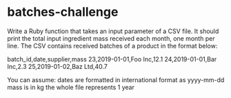 # batches-challenge

Write a Ruby function that takes an input parameter of a CSV file. It should print the total 
input ingredient mass received each month, one month per line. The CSV contains received 
batches of a product in the format below:

batch_id,date,supplier,mass
23,2019-01-01,Foo Inc,12.1
24,2019-01-01,Bar Inc,2.3
25,2019-01-02,Baz Ltd,40.7

You can assume:
dates are formatted in international format as yyyy-mm-dd
mass is in kg
the whole file represents 1 year